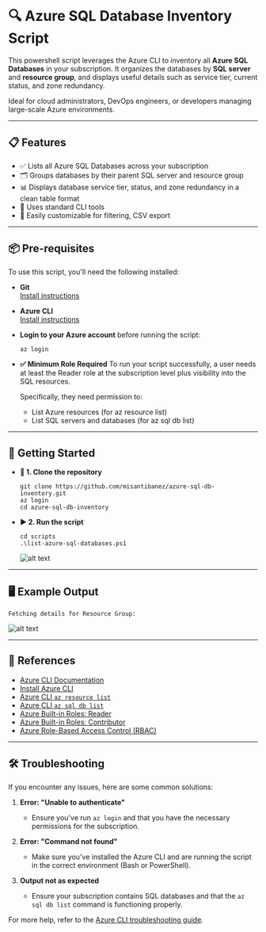 # 🔍 Azure SQL Database Inventory Script

This powershell script leverages the Azure CLI to inventory all **Azure SQL Databases** in your subscription. It organizes the databases by **SQL server** and **resource group**, and displays useful details such as service tier, current status, and zone redundancy.

Ideal for cloud administrators, DevOps engineers, or developers managing large-scale Azure environments.

---

## 📋 Features

- ✅ Lists all Azure SQL Databases across your subscription
- 🗂️ Groups databases by their parent SQL server and resource group
- 📊 Displays database service tier, status, and zone redundancy in a clean table format
- 🔁 Uses standard CLI tools
- 🧩 Easily customizable for filtering, CSV export

---

## 📦 Pre-requisites

To use this script, you'll need the following installed:
- **Git**  
  [Install instructions](https://git-scm.com/downloads)

- **Azure CLI**  
  [Install instructions](https://learn.microsoft.com/en-us/cli/azure/install-azure-cli)

- **Login to your Azure account** before running the script:
  ```bash
  az login

- **✅ Minimum Role Required**
  To run your script successfully, a user needs at least the Reader role at the subscription level plus visibility into the SQL resources.

  Specifically, they need permission to:
  - List Azure resources (for az resource list)
  - List SQL servers and databases (for az sql db list)
---

## 🚀 Getting Started
- **🔧 1. Clone the repository**

      git clone https://github.com/misantibanez/azure-sql-db-inventory.git
      az login
      cd azure-sql-db-inventory
    
- **▶️ 2. Run the script**

      cd scripts
      .\list-azure-sql-databases.ps1
    ![alt text](assets/run_script.png)

---

## 🖥️ Example Output
    
    Fetching details for Resource Group:

  ![alt text](assets/output_example.png)

---
## 🔗 References

- [Azure CLI Documentation](https://learn.microsoft.com/en-us/cli/azure/)
- [Install Azure CLI](https://learn.microsoft.com/en-us/cli/azure/install-azure-cli)
- [Azure CLI `az resource list`](https://learn.microsoft.com/en-us/cli/azure/resource#az-resource-list)
- [Azure CLI `az sql db list`](https://learn.microsoft.com/en-us/cli/azure/sql/db#az-sql-db-list)
- [Azure Built-in Roles: Reader](https://learn.microsoft.com/en-us/azure/role-based-access-control/built-in-roles#reader)
- [Azure Built-in Roles: Contributor](https://learn.microsoft.com/en-us/azure/role-based-access-control/built-in-roles#contributor)
- [Azure Role-Based Access Control (RBAC)](https://learn.microsoft.com/en-us/azure/role-based-access-control/overview)

---
## 🛠️ Troubleshooting

If you encounter any issues, here are some common solutions:

1. **Error: "Unable to authenticate"**
   - Ensure you've run `az login` and that you have the necessary permissions for the subscription.

2. **Error: "Command not found"**
   - Make sure you've installed the Azure CLI and are running the script in the correct environment (Bash or PowerShell).
   
3. **Output not as expected**
   - Ensure your subscription contains SQL databases and that the `az sql db list` command is functioning properly.

For more help, refer to the [Azure CLI troubleshooting guide](https://learn.microsoft.com/en-us/azure/azure-cli-logging-troubleshoot).
